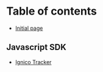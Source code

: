# Table of contents

* [Initial page](README.md)

## Javascript SDK

* [Ignico Tracker](javascript-sdk/ignico-tracker.md)

